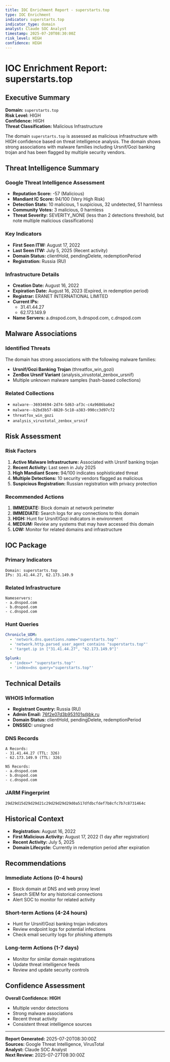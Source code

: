 ```yaml
---
title: IOC Enrichment Report - superstarts.top
type: IOC Enrichment
indicator: superstarts.top
indicator_type: domain
analyst: Claude SOC Analyst
timestamp: 2025-07-20T08:30:00Z
risk_level: HIGH
confidence: HIGH
---
```


# IOC Enrichment Report: superstarts.top

## Executive Summary

**Domain:** `superstarts.top`  
**Risk Level:** HIGH  
**Confidence:** HIGH  
**Threat Classification:** Malicious Infrastructure  

The domain `superstarts.top` is assessed as malicious infrastructure with HIGH confidence based on threat intelligence analysis. The domain shows strong associations with malware families including Ursnif/Gozi banking trojan and has been flagged by multiple security vendors.

## Threat Intelligence Summary

### Google Threat Intelligence Assessment
- **Reputation Score:** -57 (Malicious)
- **Mandiant IC Score:** 94/100 (Very High Risk)
- **Detection Stats:** 10 malicious, 1 suspicious, 32 undetected, 51 harmless
- **Community Votes:** 3 malicious, 0 harmless
- **Threat Severity:** SEVERITY_NONE (less than 2 detections threshold, but note multiple malicious classifications)

### Key Indicators
- **First Seen ITW:** August 17, 2022
- **Last Seen ITW:** July 5, 2025 (Recent activity)
- **Domain Status:** clientHold, pendingDelete, redemptionPeriod
- **Registration:** Russia (RU)

### Infrastructure Details
- **Creation Date:** August 16, 2022
- **Expiration Date:** August 16, 2023 (Expired, in redemption period)
- **Registrar:** ERANET INTERNATIONAL LIMITED
- **Current IPs:** 
  - 31.41.44.27
  - 62.173.149.9
- **Name Servers:** a.dnspod.com, b.dnspod.com, c.dnspod.com

## Malware Associations

### Identified Threats
The domain has strong associations with the following malware families:
- **Ursnif/Gozi Banking Trojan** (threatfox_win_gozi)
- **ZenBox Ursnif Variant** (analysis_virustotal_zenbox_ursnif)
- Multiple unknown malware samples (hash-based collections)

### Related Collections
- `malware--36934694-2d74-5d63-af3c-c4a9686ba6e2`
- `malware--b2bd3b57-8820-5c18-a383-990cc3d97c72`
- `threatfox_win_gozi`
- `analysis_virustotal_zenbox_ursnif`

## Risk Assessment

### Risk Factors
1. **Active Malware Infrastructure:** Associated with Ursnif banking trojan
2. **Recent Activity:** Last seen in July 2025
3. **High Mandiant Score:** 94/100 indicates sophisticated threat
4. **Multiple Detections:** 10 security vendors flagged as malicious
5. **Suspicious Registration:** Russian registration with privacy protection

### Recommended Actions
1. **IMMEDIATE:** Block domain at network perimeter
2. **IMMEDIATE:** Search logs for any connections to this domain
3. **HIGH:** Hunt for Ursnif/Gozi indicators in environment
4. **MEDIUM:** Review any systems that may have accessed this domain
5. **LOW:** Monitor for related domains and infrastructure

## IOC Package

### Primary Indicators
```
Domain: superstarts.top
IPs: 31.41.44.27, 62.173.149.9
```

### Related Infrastructure
```
Nameservers:
- a.dnspod.com
- b.dnspod.com  
- c.dnspod.com
```

### Hunt Queries
```yaml
Chronicle_UDM:
  - 'network.dns.questions.name="superstarts.top"'
  - 'network.http.parsed_user_agent contains "superstarts.top"'
  - 'target.ip in ["31.41.44.27", "62.173.149.9"]'

Splunk:
  - 'index=* "superstarts.top"'
  - 'index=dns query="superstarts.top"'
```

## Technical Details

### WHOIS Information
- **Registrant Country:** Russia (RU)
- **Admin Email:** 76f2e07d3b953101s@bk.ru
- **Domain Status:** clientHold, pendingDelete, redemptionPeriod
- **DNSSEC:** unsigned

### DNS Records
```
A Records:
- 31.41.44.27 (TTL: 326)
- 62.173.149.9 (TTL: 326)

NS Records:
- a.dnspod.com
- b.dnspod.com
- c.dnspod.com
```

### JARM Fingerprint
`29d29d15d29d29d21c29d29d29d29d0a517dfdbcfdef7b8cfc7b7c8731464c`

## Historical Context

- **Registration:** August 16, 2022
- **First Malicious Activity:** August 17, 2022 (1 day after registration)
- **Recent Activity:** July 5, 2025
- **Domain Lifecycle:** Currently in redemption period after expiration

## Recommendations

### Immediate Actions (0-4 hours)
- Block domain at DNS and web proxy level
- Search SIEM for any historical connections
- Alert SOC to monitor for related activity

### Short-term Actions (4-24 hours)
- Hunt for Ursnif/Gozi banking trojan indicators
- Review endpoint logs for potential infections
- Check email security logs for phishing attempts

### Long-term Actions (1-7 days)
- Monitor for similar domain registrations
- Update threat intelligence feeds
- Review and update security controls

## Confidence Assessment

**Overall Confidence: HIGH**
- Multiple vendor detections
- Strong malware associations
- Recent threat activity
- Consistent threat intelligence sources

---

**Report Generated:** 2025-07-20T08:30:00Z  
**Sources:** Google Threat Intelligence, VirusTotal  
**Analyst:** Claude SOC Analyst  
**Next Review:** 2025-07-27T08:30:00Z